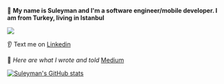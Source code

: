 :raising_hand: **My name is Suleyman and I'm a software engineer/mobile developer. I am from Turkey, living in Istanbul** 

![](https://img.shields.io/badge/Code-Kotlin-informational?style=flat&logo=<LOGO_NAME>&logoColor=black&color=yellow)

:ear: Text me on [Linkedin](https://www.linkedin.com/in/basaransuleyman/) 

:gem: *Here are what I wrote and told* [Medium](https://basaransuleyman.medium.com/)

[![Suleyman's GitHub stats](https://github-readme-stats.vercel.app/api?username=basaransuleyman&theme=shadow_red&show_icons=true)](https://github.com/basaransuleyman/github-readme-stats)

